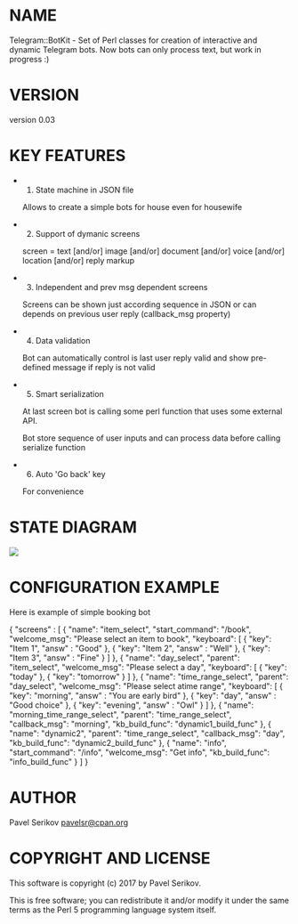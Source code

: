 # NAME

Telegram::BotKit - Set of Perl classes for creation of interactive and dynamic Telegram bots. Now bots can only process text, but work in progress :)

# VERSION

version 0.03

# KEY FEATURES

- 1. State machine in JSON file

    Allows to create a simple bots for house even for housewife

- 2. Support of dymanic screens

    screen = text \[and/or\] image \[and/or\] document \[and/or\] voice \[and/or\] location \[and/or\] reply markup

- 3. Independent and prev msg dependent screens

    Screens can be shown just according sequence in JSON or can depends on previous user reply (callback\_msg property)

- 4. Data validation

    Bot can automatically control is last user reply valid and show pre-defined message if reply is not valid

- 5. Smart serialization

    At last screen bot is calling some perl function that uses some external API.

    Bot store sequence of user inputs and can process data before calling serialize function

- 6. Auto 'Go back' key

    For convenience

# STATE DIAGRAM

<div>
    <img src="https://i.imgur.com/PqkaiXD.png" />
</div>

# CONFIGURATION EXAMPLE 

Here is example of simple booking bot

{
  "screens" : \[
    { "name": "item\_select", "start\_command": "/book", "welcome\_msg": "Please select an item to book", "keyboard":
      \[
        { "key": "Item 1", "answ" : "Good" },
        { "key": "Item 2", "answ" : "Well" },
        { "key": "Item 3", "answ" : "Fine" }
      \] 
    }, 
    { "name": "day\_select", "parent": "item\_select", "welcome\_msg": "Please select a day", "keyboard":
      \[
        { "key": "today" }, 
        { "key": "tomorrow" }
      \]
    },
    { "name": "time\_range\_select", "parent": "day\_select", "welcome\_msg": "Please select atime range", "keyboard":
      \[
        { "key": "morning", "answ" : "You are early bird" },
        { "key": "day", "answ" : "Good choice" },
        { "key": "evening", "answ" : "Owl" }
      \]
    },
    { "name": "morning\_time\_range\_select", 
      "parent": "time\_range\_select", 
      "callback\_msg": "morning", 
      "kb\_build\_func": "dynamic1\_build\_func"
    },
    { "name": "dynamic2", 
      "parent": "time\_range\_select", 
      "callback\_msg": "day", 
      "kb\_build\_func": "dynamic2\_build\_func"
    },
    { "name": "info", "start\_command": "/info", "welcome\_msg": "Get info", "kb\_build\_func": "info\_build\_func" }
  \]
}

# AUTHOR

Pavel Serikov <pavelsr@cpan.org>

# COPYRIGHT AND LICENSE

This software is copyright (c) 2017 by Pavel Serikov.

This is free software; you can redistribute it and/or modify it under
the same terms as the Perl 5 programming language system itself.
